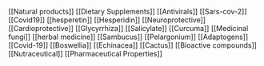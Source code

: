 [[Natural products]]
[[Dietary Supplements]]
[[Antivirals]]
[[Sars-cov-2]]
[[Covid19]]
[[hesperetin]]
[[Hesperidin]]
[[Neuroprotective]]
[[Cardioprotective]]
[[Glycyrrhiza]]
[[Salicylate]]
[[Curcuma]]
[[Medicinal fungi]]
[[herbal medicine]]
[[Sambucus]]
[[Pelargonium]]
[[Adaptogens]]
[[Covid-19]]
[[Boswellia]]
[[Echinacea]]
[[Cactus]]
[[Bioactive compounds]]
[[Nutraceutical]]
[[Pharmaceutical Properties]]
